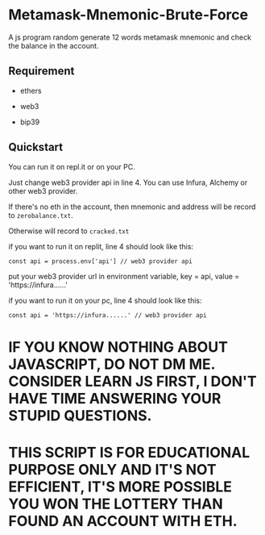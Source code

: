 # Metamask-Mnemonic-Brute-Force
A js program random generate 12 words metamask mnemonic and check the balance in the account.

Requirement
-----------------
* ethers

* web3

* bip39

Quickstart
-----------------

You can run it on repl.it or on your PC.

Just change web3 provider api in line 4. You can use Infura, Alchemy or other web3 provider.

If there's no eth in the account, then mnemonic and address will be record to `zerobalance.txt`.

Otherwise will record to `cracked.txt`

if you want to run it on replit, line 4 should look like this:

`const api = process.env['api'] // web3 provider api`

put your web3 provider url in environment variable, key = api, value = 'https://infura......'

if you want to run it on your pc, line 4 should look like this:

`const api = 'https://infura......' // web3 provider api`

# IF YOU KNOW NOTHING ABOUT JAVASCRIPT, **DO NOT DM ME**. CONSIDER LEARN JS FIRST, I DON'T HAVE TIME ANSWERING YOUR STUPID QUESTIONS.

# THIS SCRIPT IS FOR EDUCATIONAL PURPOSE ONLY AND IT'S NOT EFFICIENT, IT'S MORE POSSIBLE YOU WON THE LOTTERY THAN FOUND AN ACCOUNT WITH ETH.
